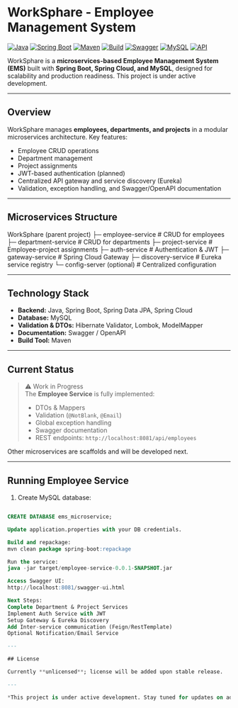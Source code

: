 # WorkSphare - Employee Management System

[![Java](https://img.shields.io/badge/Java-17-blue)](https://www.oracle.com/java/)
[![Spring Boot](https://img.shields.io/badge/Spring%20Boot-3.2.0-brightgreen)](https://spring.io/projects/spring-boot)
[![Maven](https://img.shields.io/badge/Maven-4.0.0-orange)](https://maven.apache.org/)
[![Build](https://img.shields.io/badge/Build-Passing-brightgreen)](#)
[![Swagger](https://img.shields.io/badge/Swagger-Enabled-green)](#)
[![MySQL](https://img.shields.io/badge/MySQL-Connected-blue)](#)
[![API](https://img.shields.io/badge/API-Available-brightgreen)](#)

WorkSphare is a **microservices-based Employee Management System (EMS)** built with **Spring Boot, Spring Cloud, and MySQL**, designed for scalability and production readiness. This project is under active development.

---

## Overview

WorkSphare manages **employees, departments, and projects** in a modular microservices architecture. Key features:

- Employee CRUD operations
- Department management
- Project assignments
- JWT-based authentication (planned)
- Centralized API gateway and service discovery (Eureka)
- Validation, exception handling, and Swagger/OpenAPI documentation

---

## Microservices Structure
WorkSphare (parent project)
├─ employee-service # CRUD for employees
├─ department-service # CRUD for departments
├─ project-service # Employee-project assignments
├─ auth-service # Authentication & JWT
├─ gateway-service # Spring Cloud Gateway
├─ discovery-service # Eureka service registry
└─ config-server (optional) # Centralized configuration

---

## Technology Stack

- **Backend:** Java, Spring Boot, Spring Data JPA, Spring Cloud  
- **Database:** MySQL  
- **Validation & DTOs:** Hibernate Validator, Lombok, ModelMapper  
- **Documentation:** Swagger / OpenAPI  
- **Build Tool:** Maven  

---

## Current Status

> ⚠️ Work in Progress  
> The **Employee Service** is fully implemented:
> - DTOs & Mappers  
> - Validation (`@NotBlank`, `@Email`)  
> - Global exception handling  
> - Swagger documentation  
> - REST endpoints: `http://localhost:8081/api/employees`  

Other microservices are scaffolds and will be developed next.

---

## Running Employee Service

1. Create MySQL database:

```sql

CREATE DATABASE ems_microservice;

Update application.properties with your DB credentials.

Build and repackage:
mvn clean package spring-boot:repackage

Run the service:
java -jar target/employee-service-0.0.1-SNAPSHOT.jar

Access Swagger UI:
http://localhost:8081/swagger-ui.html

Next Steps:
Complete Department & Project Services
Implement Auth Service with JWT
Setup Gateway & Eureka Discovery
Add Inter-service communication (Feign/RestTemplate)
Optional Notification/Email Service

---

## License

Currently **unlicensed**; license will be added upon stable release.

---

*This project is under active development. Stay tuned for updates on additional microservices and features.*
